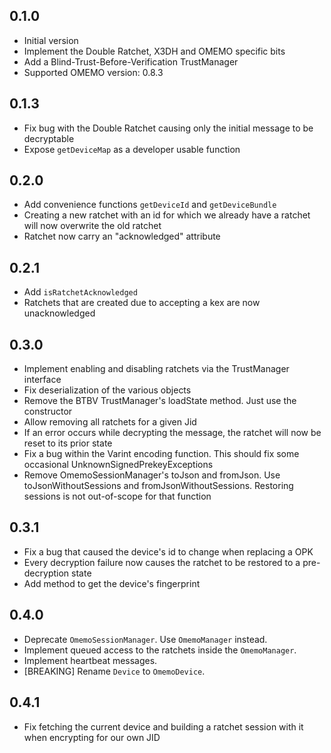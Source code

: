 ## 0.1.0

- Initial version
- Implement the Double Ratchet, X3DH and OMEMO specific bits
- Add a Blind-Trust-Before-Verification TrustManager
- Supported OMEMO version: 0.8.3

## 0.1.3

- Fix bug with the Double Ratchet causing only the initial message to be decryptable
- Expose `getDeviceMap` as a developer usable function
## 0.2.0

- Add convenience functions `getDeviceId` and `getDeviceBundle`
- Creating a new ratchet with an id for which we already have a ratchet will now overwrite the old ratchet
- Ratchet now carry an "acknowledged" attribute

## 0.2.1

- Add `isRatchetAcknowledged`
- Ratchets that are created due to accepting a kex are now unacknowledged

## 0.3.0

- Implement enabling and disabling ratchets via the TrustManager interface
- Fix deserialization of the various objects
- Remove the BTBV TrustManager's loadState method. Just use the constructor
- Allow removing all ratchets for a given Jid
- If an error occurs while decrypting the message, the ratchet will now be reset to its prior state
- Fix a bug within the Varint encoding function. This should fix some occasional UnknownSignedPrekeyExceptions
- Remove OmemoSessionManager's toJson and fromJson. Use toJsonWithoutSessions and fromJsonWithoutSessions. Restoring sessions is not out-of-scope for that function

## 0.3.1

- Fix a bug that caused the device's id to change when replacing a OPK
- Every decryption failure now causes the ratchet to be restored to a pre-decryption state
- Add method to get the device's fingerprint

## 0.4.0

- Deprecate `OmemoSessionManager`. Use `OmemoManager` instead.
- Implement queued access to the ratchets inside the `OmemoManager`.
- Implement heartbeat messages.
- [BREAKING] Rename `Device` to `OmemoDevice`.

## 0.4.1

- Fix fetching the current device and building a ratchet session with it when encrypting for our own JID
